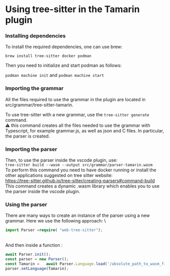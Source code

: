 # Using tree-sitter in the Tamarin plugin

### Installing dependencies

To install the required dependencies, one can use brew:

`brew install tree-sitter docker podman`

Then you need to initialize and start podman as follows:

`podman machine init` and `podman machine start`

### Importing the grammar

All the files required to use the grammar in the plugin are located in src/grammar/tree-sitter-tamarin.

To use tree-sitter with a new grammar, use the `tree-sitter generate` command.
\
 ⚠️ this command creates all the files needed to use the grammar with Typescript, for example grammar.js, as well as json and C files. In particular, the parser is created.

### Importing the parser

Then, to use the parser inside the vscode plugin, use:
\
`tree-sitter build --wasm --output src/grammar/parser-tamarin.wasm`
\
To perform this command you need to have docker running or install the other applications suggested on tree sitter website:
\
 https://tree-sitter.github.io/tree-sitter/creating-parsers#command-build
\
This command creates a dynamic .wasm library which enables you to use the parser inside the vscode plugin.

### Using the parser

There are many ways to create an instance of the parser using a new grammar. Here we use the following approach:
\

```Typescript
import Parser =require( "web-tree-sitter");
```

\
And then inside a function :

```Typescript
await Parser.init();
const parser = new Parser();
const Tamarin =   await Parser.Language.load('/absolute_path_to_wasm_file');
parser.setLanguage(Tamarin);
```
